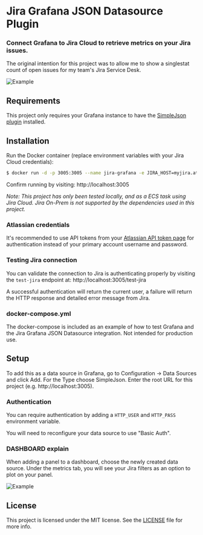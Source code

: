 # Jira Grafana JSON Datasource Plugin
### Connect Grafana to Jira Cloud to retrieve metrics on your Jira issues.

The original intention for this project was to allow me to show a singlestat count of open issues for my team's Jira Service Desk.

![Example](https://preview.ibb.co/hD2txU/screenshot_2018_09_23_094255.png)

## Requirements
This project only requires your Grafana instance to have the [SimpleJson plugin](https://grafana.com/plugins/grafana-simple-json-datasource/installation) installed.

## Installation

Run the Docker container (replace environment variables with your Jira Cloud credentials):
```bash
$ docker run -d -p 3005:3005 --name jira-grafana -e JIRA_HOST=myjira.atlassian.net -e JIRA_USER=mike@bluefrog.ca -e JIRA_PASS=XXXX bluefrg/jira-grafana-json-datasource
```

Confirm running by visiting: http://localhost:3005

*Note: This project has only been tested locally, and as a ECS task using Jira Cloud. Jira On-Prem is not supported by the dependencies used in this project.*

### Atlassian credentials
It's recommended to use API tokens from your [Atlassian API token page](https://id.atlassian.com/manage/api-tokens) for authentication instead of your primary account username and password.

### Testing Jira connection
You can validate the connection to Jira is authenticating properly by visiting the `test-jira` endpoint at: http://localhost:3005/test-jira

A successful authentication will return the current user, a failure will return the HTTP response and detailed error message from Jira.

### docker-compose.yml
The docker-compose is included as an example of how to test Grafana and  the Jira Grafana JSON Datasource integration. Not intended for production use.

## Setup
To add this as a data source in Grafana, go to Configuration -> Data Sources and click Add. For the Type choose SimpleJson. Enter the root URL for this project (e.g. http://localhost:3005).

### Authentication
You can require authentication by adding a `HTTP_USER` and `HTTP_PASS` environment variable.

You will need to reconfigure your data source to use "Basic Auth".

### DASHBOARD explain
When adding a panel to a dashboard, choose the newly created data source. Under the metrics tab, you will see your Jira filters as an option to plot on your panel.

![Example](https://thumb.ibb.co/fxS7rp/screenshot_2018_09_23_093243.png)

## License

This project is licensed under the MIT license. See the [LICENSE](LICENSE) file for more info.
